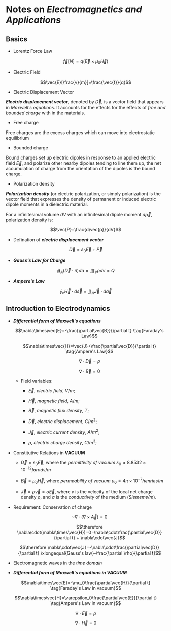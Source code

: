 


# Notes on ***Electromagnetics and Applications***

  

## Basics

  

- Lorentz Force Law

  

$$\vec{f}[N] = q(\vec{E}\times\mu_0 \vec{H})$$

- Electric Field

  

$$\vec{E}[\frac{v}{m}]=\frac{\vec{f}}{q}$$

  

- Electric Displacement Vector

  

***Electric displacement vector***, denoted by $\vec{D}$, is a vector field that appears in *Maxwell's equations*. It accounts for the effects for the effects of *free and bounded charge* with in the materials.

  

- Free charge

  

Free charges are the excess charges which can move into electrostatic equilibrium

  

- Bounded charge

  

Bound charges set up electric dipoles in response to an applied electric field $\vec{E}$, and polarize other nearby dipoles tending to line them up, the net accumulation of charge from the orientation of the dipoles is the bound charge.

  

- Polarization density

  

***Polarization density*** (or electric polarization, or simply polarization) is the vector field that expresses the density of permanent or induced electric dipole moments in a dielectric material.

  

For a infinitesimal volume $dV$ with an infinitesimal dipole moment $d\vec{p}$, polarization density is:

  

$$\vec{P}=\frac{d\vec{p}}{dV}$$

- Defination of ***electric displacement vector***

  

$$\vec{D}=\varepsilon_0 \vec{E} + \vec{P}$$

  

- ***Gauss's Law for Charge***

  

$$\oiint_A(\vec{D}\cdot\hat{n})da = \iiint_V \rho dv=Q$$

  

- ***Ampere's Law***

  

$$\oint_c\vec{H}\cdot d\vec{s}=\iint_A\vec{J}\cdot d\vec{a}$$

  

## Introduction to Electrodynamics

- ***Differential form of Maxwell's equations***

  

	$$\nabla\times\vec{E}=-\frac{\partial\vec{B}}{\partial t} \tag{Faraday's Law}$$

	$$\nabla\times\vec{H}=\vec{J}+\frac{\partial\vec{D}}{\partial t} \tag{Ampere's Law}$$

	$$\nabla\cdot\vec{D}=\rho \tag{Gauss's Law}$$

	$$\nabla\cdot\vec{B}=0 \tag{Gauss's Law}$$

  

	- Field variables:

		- $\vec{E}$, *electric field*, $V/m$;

		- $\vec{H}$, *magnetic field*, $A/m$;

		- $\vec{B}$, *magnetic flux density*, $T$;

		- $\vec{D}$, *electric displacement*, $C/m^2$;

		- $\vec{J}$, *electric current density*, $A/m^2$;

		- $\rho$, *electric charge density*, $C/m^3$;

  

- Constitutive Relations in **VACUUM**

	- $\vec{D}=\varepsilon_0\vec{E}$, where the *permittivity of vacuum* $\varepsilon_0\approx 8.8532\times10^{-12} farads/m$

	- $\vec{B}=\mu_0\vec{H}$, where *permeability of vacuum* $\mu_0=4\pi\times10^{-7} henries/m$

	- $\vec{J}=\rho\vec{v}=\sigma\vec{E}$, where $v$ is the velocity of the local net charge density $\rho$, and $\sigma$ is the *conductivity* of the medium (*Siemems/m*).

- Requirement: Conservation of charge

  

	$$\because \nabla\cdot(\nabla\times\vec{A})=0$$

	$$\therefore \nabla\cdot(\nabla\times\vec{H})=0=\nabla\cdot\frac{\partial\vec{D}}{\partial t} + \nabla\cdot\vec{J}$$

	$$\therefore \nabla\cdot\vec{J}=-\nabla\cdot\frac{\partial\vec{D}}{\partial t} \xlongequal{Gauss's law}-\frac{\partial \rho}{\partial t}$$

  

- Electromagnetic waves in the *time domain*

  

- ***Differential form of Maxwell's equations in VACUUM***

$$\nabla\times\vec{E}=-\mu_0\frac{\partial\vec{H}}{\partial t} \tag{Faraday's Law in vacuum}$$

$$\nabla\times\vec{H}=\varepsilon_0\frac{\partial\vec{E}}{\partial t} \tag{Ampere's Law in vacuum}$$

$$\nabla\cdot\vec{E}=\rho \tag{Gauss's Law in vacuum}$$

$$\nabla\cdot\vec{H}=0 \tag{Gauss's Law in vacuum}$$


<!--stackedit_data:
eyJoaXN0b3J5IjpbMTYyNjY4Njg5LC0xNjE2MDM5ODU5XX0=
-->